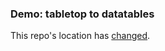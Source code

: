 ### Demo: tabletop to datatables

This repo's location has [changed](https://github.com/chrislkeller/projects.chrislkeller.com/tree/master/demos/tabletop_to_datatables).
